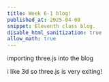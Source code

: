 ```yaml
---
title: Week 6-1 blog!
published_at: 2025-04-08
snippet: Eleventh class blog. 
disable_html_sanitization: true
allow_math: true
---
```


importing three.js into the blog

i like 3d so three.js is very exiting!

<div id="three.js_container"></div>

<script type="module">
    import * as THREE from "https://esm.sh/three@0.150.1";

const container = document.getElementById (`three.js_container`)
const width = container.parentNode.scrollWidth
const height = width * 9 / 16

import { OrbitControls } from '/250408/scripts/OrbitControls.js'
import { TeapotGeometry } from '/250408/scripts/TeapotGeometry.js'

const teapotSize = 300

let teapot

const textureMap = new THREE.TextureLoader ()
   .load ('250408/textures/uv_grid_opengl.jpg')
textureMap.wrapS = textureMap.wrapT = THREE.RepeatWrapping
textureMap.anisotropy = 16
textureMap.colorSpace = THREE.SRGBColorSpace

// REFLECTION MAP
const path = '250408/textures/pisa/'
const urls = [ 'px.png', 'nx.png', 'py.png', 'ny.png', 'pz.png', 'nz.png' ]
const textureCube = new THREE.CubeTextureLoader ().setPath (path).load (urls)

const materials = {
   wireframe: new THREE.MeshBasicMaterial ({ 
      wireframe: true 
   }),

   flat: new THREE.MeshPhongMaterial ({ 
      specular: 0x000000, 
      flatShading: true, 
      side: THREE.DoubleSide 
   }),

   smooth: new THREE.MeshLambertMaterial ({ 
      side: THREE.DoubleSide 
   }),

   glossy: new THREE.MeshPhongMaterial ({ 
      color: 0xc0c0c0, 
      specular: 0x404040, 
      shininess: 300, 
      side: THREE.DoubleSide
   }),

   textured: new THREE.MeshPhongMaterial ({ 
      map: textureMap, 
      side: THREE.DoubleSide
   }),

   reflective: new THREE.MeshPhongMaterial ({ 
      envMap: textureCube, 
      side: THREE.DoubleSide
   })
}

const rand_el = a => a[Math.floor (Math.random () * a.length)]

// random tessellation amount
const rand_tess = () => rand_el ([ 20, 30, 40, 50 ])

// CAMERA
const camera = new THREE.PerspectiveCamera (45, width / height, 1, 80000)
camera.position.set (-600, 550, 1300)

// LIGHTS
const ambientLight = new THREE.AmbientLight (0x7c7c7c, 2.0)

const light = new THREE.DirectionalLight (0xFFFFFF, 2.0)
light.position.set (0.32, 0.39, 0.7)

// RENDERER
const renderer = new THREE.WebGLRenderer ({ antialias: true })
renderer.setPixelRatio (window.devicePixelRatio)
renderer.setSize (width, height)
container.appendChild (renderer.domElement)

// CONTROLS
const cameraControls = new OrbitControls (camera, renderer.domElement)

// scene itself
const scene = new THREE.Scene ()
scene.background = new THREE.Color (0xAAAAAA)
scene.add (ambientLight)
scene.add (light)

let material = materials[ 'wireframe' ] 

const mutate_geometry = (g, p) => {
   const length = g.index.array.length
   const glitch_amount = Math.abs ((p * 2) - 1) ** 5
   const glitch_length = Math.floor (glitch_amount * length)   
   const glitch_location = Math.floor (
      Math.random () * (length - glitch_length)
   )

   const mutation = p >= 0.5
      // 65536
      // 8192 is 2 ** 13
      // largest number not to give errors
      ? () => Math.floor (Math.random () * 8192)
      // ? () => Math.floor (Math.random () * 65536)
      : () => 0

   const front = g.index.array.slice (0, glitch_location)
   const middle = new Uint16Array (glitch_length)
      .fill (0)
      .map (mutation)
   const back = g.index.array.slice (glitch_location + glitch_length)

   const mutated = new Uint16Array (length)
   mutated.set (front)
   mutated.set (middle, front.length)
   mutated.set (back, front.length + middle.length)

   g.index.array = mutated 
}

let next_glitch_time = 0
let is_glitching = false
let geometry = new TeapotGeometry (
   300, // teapotSize
   rand_tess (),
   true,
   true,
   true,
   true,
)

const draw_teapot = ms => {

   if (teapot !== undefined) {
      teapot.geometry.dispose ()
      scene.remove (teapot)
   }

   const t = ms * 0.001

   if (t > next_glitch_time) {
      const period = Math.random () ** 24 * 6
      next_glitch_time = t + period

      is_glitching = !is_glitching

      if (is_glitching) mutate_geometry (geometry, Math.random ())

      else {
         geometry = new TeapotGeometry (
            teapotSize,
            rand_tess (), 
            Math.random () < 0.8,
            Math.random () < 0.8,
            true,
            true,
            true 
         )

         const type = rand_el ([ 
            `wireframe`, 
            `flat`, 
            `smooth`, 
            `glossy`, 
            `textured`, 
            `reflective` 
         ])
         material = materials[ type ]

         scene.background = type === `reflective` 
            ? textureCube
            : null
      }
   }

   teapot = new THREE.Mesh (geometry, material)
   scene.add (teapot)

   renderer.render (scene, camera)

   requestAnimationFrame (draw_teapot)
}

requestAnimationFrame (draw_teapot)
		</script>
